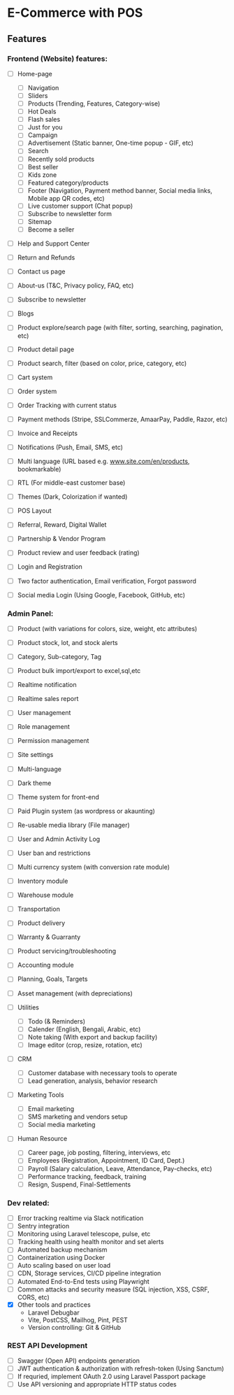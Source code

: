 # E-Commerce with POS

## Features

### Frontend (Website) features:

-   [ ] Home-page

    -   [ ] Navigation
    -   [ ] Sliders
    -   [ ] Products (Trending, Features, Category-wise)
    -   [ ] Hot Deals
    -   [ ] Flash sales
    -   [ ] Just for you
    -   [ ] Campaign
    -   [ ] Advertisement (Static banner, One-time popup - GIF, etc)
    -   [ ] Search
    -   [ ] Recently sold products
    -   [ ] Best seller
    -   [ ] Kids zone
    -   [ ] Featured category/products
    -   [ ] Footer (Navigation, Payment method banner, Social media links, Mobile app QR codes, etc)
    -   [ ] Live customer support (Chat popup)
    -   [ ] Subscribe to newsletter form
    -   [ ] Sitemap
    -   [ ] Become a seller

-   [ ] Help and Support Center
-   [ ] Return and Refunds
-   [ ] Contact us page
-   [ ] About-us (T&C, Privacy policy, FAQ, etc)
-   [ ] Subscribe to newsletter
-   [ ] Blogs
-   [ ] Product explore/search page (with filter, sorting, searching, pagination, etc)
-   [ ] Product detail page
-   [ ] Product search, filter (based on color, price, category, etc)
-   [ ] Cart system
-   [ ] Order system
-   [ ] Order Tracking with current status
-   [ ] Payment methods (Stripe, SSLCommerze, AmaarPay, Paddle, Razor, etc)
-   [ ] Invoice and Receipts
-   [ ] Notifications (Push, Email, SMS, etc)
-   [ ] Multi language (URL based e.g. www.site.com/en/products, bookmarkable)
-   [ ] RTL (For middle-east customer base)
-   [ ] Themes (Dark, Colorization if wanted)
-   [ ] POS Layout
-   [ ] Referral, Reward, Digital Wallet
-   [ ] Partnership & Vendor Program
-   [ ] Product review and user feedback (rating)
-   [ ] Login and Registration
-   [ ] Two factor authentication, Email verification, Forgot password
-   [ ] Social media Login (Using Google, Facebook, GitHub, etc)

### Admin Panel:

-   [ ] Product (with variations for colors, size, weight, etc attributes)
-   [ ] Product stock, lot, and stock alerts
-   [ ] Category, Sub-category, Tag
-   [ ] Product bulk import/export to excel,sql,etc
-   [ ] Realtime notification
-   [ ] Realtime sales report

-   [ ] User management
-   [ ] Role management
-   [ ] Permission management
-   [ ] Site settings
-   [ ] Multi-language
-   [ ] Dark theme
-   [ ] Theme system for front-end
-   [ ] Paid Plugin system (as wordpress or akaunting)
-   [ ] Re-usable media library (File manager)
-   [ ] User and Admin Activity Log
-   [ ] User ban and restrictions
-   [ ] Multi currency system (with conversion rate module)
-   [ ] Inventory module
-   [ ] Warehouse module
-   [ ] Transportation
-   [ ] Product delivery
-   [ ] Warranty & Guarranty
-   [ ] Product servicing/troubleshooting
-   [ ] Accounting module
-   [ ] Planning, Goals, Targets
-   [ ] Asset management (with depreciations)
-   [ ] Utilities
    -   [ ] Todo (& Reminders)
    -   [ ] Calender (English, Bengali, Arabic, etc)
    -   [ ] Note taking (With export and backup facility)
    -   [ ] Image editor (crop, resize, rotation, etc)
-   [ ] CRM
    -   [ ] Customer database with necessary tools to operate
    -   [ ] Lead generation, analysis, behavior research
-   [ ] Marketing Tools

    -   [ ] Email marketing
    -   [ ] SMS marketing and vendors setup
    -   [ ] Social media marketing

-   [ ] Human Resource
    -   [ ] Career page, job posting, filtering, interviews, etc
    -   [ ] Employees (Registration, Appointment, ID Card, Dept.)
    -   [ ] Payroll (Salary calculation, Leave, Attendance, Pay-checks, etc)
    -   [ ] Performance tracking, feedback, training
    -   [ ] Resign, Suspend, Final-Settlements

### Dev related:

-   [ ] Error tracking realtime via Slack notification
-   [ ] Sentry integration
-   [ ] Monitoring using Laravel telescope, pulse, etc
-   [ ] Tracking health using health monitor and set alerts
-   [ ] Automated backup mechanism
-   [ ] Containerization using Docker
-   [ ] Auto scaling based on user load
-   [ ] CDN, Storage services, CI/CD pipeline integration
-   [ ] Automated End-to-End tests using Playwright
-   [ ] Common attacks and security measure (SQL injection, XSS, CSRF, CORS, etc)
-   [x] Other tools and practices
    -   Laravel Debugbar
    -   Vite, PostCSS, Mailhog, Pint, PEST
    -   Version controlling: Git & GitHub

### REST API Development

-   [ ] Swagger (Open API) endpoints generation
-   [ ] JWT authentication & authorization with refresh-token (Using Sanctum)
-   [ ] If requried, implement OAuth 2.0 using Laravel Passport package
-   [ ] Use API versioning and appropriate HTTP status codes
